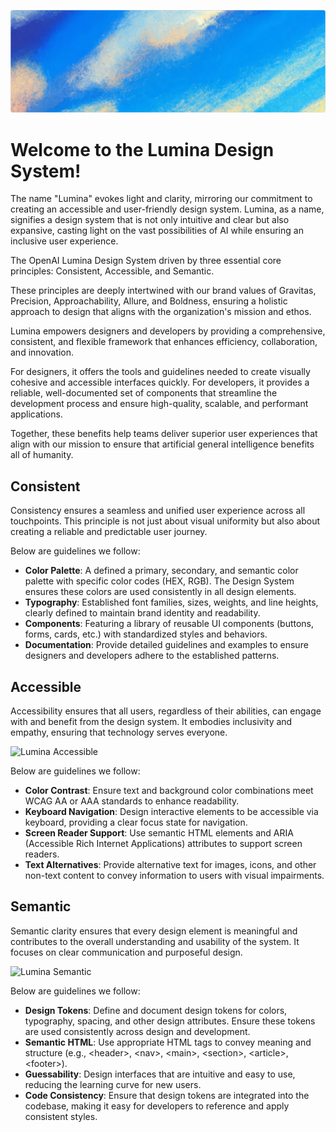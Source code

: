 ![Lumina](./apps/docs/public/images/bg-1.png)

# Welcome to the Lumina Design System!

The name "Lumina" evokes light and clarity, mirroring our commitment to creating an accessible and user-friendly design system. Lumina, as a name, signifies a design system that is not only intuitive and clear but also expansive, casting light on the vast possibilities of AI while ensuring an inclusive user experience.

The OpenAI Lumina Design System driven by three essential core principles: Consistent, Accessible, and Semantic.

These principles are deeply intertwined with our brand values of Gravitas, Precision, Approachability, Allure, and Boldness, ensuring a holistic approach to design that aligns with the organization's mission and ethos.

Lumina empowers designers and developers by providing a comprehensive, consistent, and flexible framework that enhances efficiency, collaboration, and innovation.

For designers, it offers the tools and guidelines needed to create visually cohesive and accessible interfaces quickly. For developers, it provides a reliable, well-documented set of components that streamline the development process and ensure high-quality, scalable, and performant applications.

Together, these benefits help teams deliver superior user experiences that align with our mission to ensure that artificial general intelligence benefits all of humanity.

## Consistent

Consistency ensures a seamless and unified user experience across all touchpoints. This principle is not just about visual uniformity but also about creating a reliable and predictable user journey.

Below are guidelines we follow:

- **Color Palette**: A defined a primary, secondary, and semantic color palette with specific color codes (HEX, RGB). The Design System ensures these colors are used consistently in all design elements.
- **Typography**: Established font families, sizes, weights, and line heights, clearly defined to maintain brand identity and readability.
- **Components**: Featuring a library of reusable UI components (buttons, forms, cards, etc.) with standardized styles and behaviors.
- **Documentation**: Provide detailed guidelines and examples to ensure designers and developers adhere to the established patterns.

## Accessible

Accessibility ensures that all users, regardless of their abilities, can engage with and benefit from the design system. It embodies inclusivity and empathy, ensuring that technology serves everyone.

![Lumina Accessible](./apps/docs/images/bg-2.png)

Below are guidelines we follow:

- **Color Contrast**: Ensure text and background color combinations meet WCAG AA or AAA standards to enhance readability.
- **Keyboard Navigation**: Design interactive elements to be accessible via keyboard, providing a clear focus state for navigation.
- **Screen Reader Support**: Use semantic HTML elements and ARIA (Accessible Rich Internet Applications) attributes to support screen readers.
- **Text Alternatives**: Provide alternative text for images, icons, and other non-text content to convey information to users with visual impairments.

## Semantic

Semantic clarity ensures that every design element is meaningful and contributes to the overall understanding and usability of the system. It focuses on clear communication and purposeful design.

![Lumina Semantic](./apps/docs/images/bg-3.png)

Below are guidelines we follow:

- **Design Tokens**: Define and document design tokens for colors, typography, spacing, and other design attributes. Ensure these tokens are used consistently across design and development.
- **Semantic HTML**: Use appropriate HTML tags to convey meaning and structure (e.g., \<header\>, \<nav\>, \<main\>, \<section\>, \<article\>, \<footer\>).
- **Guessability**: Design interfaces that are intuitive and easy to use, reducing the learning curve for new users.
- **Code Consistency**: Ensure that design tokens are integrated into the codebase, making it easy for developers to reference and apply consistent styles.
